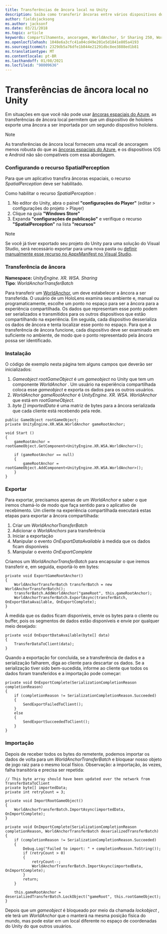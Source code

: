 ```yaml
---
title: Transferências de âncora local no Unity
description: Saiba como transferir âncoras entre vários dispositivos do HoloLens em um aplicativo do Unity Mixed Reality.
author: fieldsjacksong
ms.author: jacksonf
ms.date: 03/21/2018
ms.topic: article
keywords: Compartilhamento, ancoragem, WorldAnchor, Sr Sharing 250, WorldAnchorTransferBatch, SpatialPerception, transferência, transferência de âncora local, exportação de ancoragem, importação de âncora
ms.openlocfilehash: 1048e6a3cfc41a04cd49e201e5d1841e805a4193
ms.sourcegitcommit: 2329db5a76dfe1b844e21291dbc8ee3888ed1b81
ms.translationtype: MT
ms.contentlocale: pt-BR
ms.lasthandoff: 01/08/2021
ms.locfileid: "98009636"
---
```

# <a name="local-anchor-transfers-in-unity"></a>Transferências de âncora local no Unity

Em situações em que você não pode usar <a href="https://docs.microsoft.com/azure/spatial-anchors" target="_blank">âncoras espaciais do Azure</a>, as transferências de âncora local permitem que um dispositivo de hololens exporte uma âncora a ser importada por um segundo dispositivo hololens.

>[!NOTE]
>As transferências de âncora local fornecem uma recall de ancoragem menos robusta do que as <a href="https://docs.microsoft.com/azure/spatial-anchors" target="_blank">âncoras espaciais do Azure</a>, e os dispositivos IOS e Android não são compatíveis com essa abordagem.

### <a name="setting-the-spatialperception-capability"></a>Configurando o recurso SpatialPerception

Para que um aplicativo transfira âncoras espaciais, o recurso *SpatialPerception* deve ser habilitado.

Como habilitar o recurso *SpatialPerception* :
1. No editor do Unity, abra o painel **"configurações do Player"** (editar > configurações do projeto > Player)
2. Clique na guia **"Windows Store"**
3. Expanda **"configurações de publicação"** e verifique o recurso **"SpatialPerception"** na lista **"recursos"**

>[!NOTE]
>Se você já tiver exportado seu projeto do Unity para uma solução do Visual Studio, será necessário exportar para uma nova pasta ou [definir manualmente esse recurso no AppxManifest no Visual Studio](local-anchor-transfers-in-directx.md#set-up-your-app-to-use-the-spatialperception-capability).

### <a name="anchor-transfer"></a>Transferência de âncora

**Namespace:** *UnityEngine. XR. WSA. Sharing*<br>
**Tipo**: *WorldAnchorTransferBatch*

Para transferir um [WorldAnchor](../develop/unity/coordinate-systems-in-unity.md), um deve estabelecer a âncora a ser transferida. O usuário de um HoloLens examina seu ambiente e, manual ou programaticamente, escolhe um ponto no espaço para ser a âncora para a experiência compartilhada. Os dados que representam esse ponto podem ser serializados e transmitidos para os outros dispositivos que estão compartilhando na experiência. Em seguida, cada dispositivo desserializa os dados de âncora e tenta localizar esse ponto no espaço. Para que a transferência de âncora funcione, cada dispositivo deve ser examinado em suficiente no ambiente, de modo que o ponto representado pela âncora possa ser identificado.

### <a name="setup"></a>Instalação

O código de exemplo nesta página tem alguns campos que deverão ser inicializados:
1. *Gameobject rootGameObject* é um *gameobject* no Unity que tem um componente *WorldAnchor* . Um usuário na experiência compartilhada coloca esse *gameobject* e exporta os dados para os outros usuários.
2. *WorldAnchor gameRootAnchor* é *UnityEngine. XR. WSA. WorldAnchor* que está em *rootGameObject*.
3. *byte [] importedData* é uma matriz de bytes para a âncora serializada que cada cliente está recebendo pela rede.

```
public GameObject rootGameObject;
private UnityEngine.XR.WSA.WorldAnchor gameRootAnchor;

void Start ()
{
    gameRootAnchor = rootGameObject.GetComponent<UnityEngine.XR.WSA.WorldAnchor>();

    if (gameRootAnchor == null)
    {
        gameRootAnchor = rootGameObject.AddComponent<UnityEngine.XR.WSA.WorldAnchor>();
    }
}
```

### <a name="exporting"></a>Exportar

Para exportar, precisamos apenas de um *WorldAnchor* e saber o que iremos chamá-lo de modo que faça sentido para o aplicativo de recebimento. Um cliente na experiência compartilhada executará estas etapas para exportar a âncora compartilhada:
1. Criar um *WorldAnchorTransferBatch*
2. Adicionar o *WorldAnchors* para transferência
3. Iniciar a exportação
4. Manipular o evento *OnExportDataAvailable* à medida que os dados ficam disponíveis
5. Manipular o evento *OnExportComplete*

Criamos um *WorldAnchorTransferBatch* para encapsular o que iremos transferir e, em seguida, exportá-lo em bytes:

```
private void ExportGameRootAnchor()
{
    WorldAnchorTransferBatch transferBatch = new WorldAnchorTransferBatch();
    transferBatch.AddWorldAnchor("gameRoot", this.gameRootAnchor);
    WorldAnchorTransferBatch.ExportAsync(transferBatch, OnExportDataAvailable, OnExportComplete);
}
```

À medida que os dados ficam disponíveis, envie os bytes para o cliente ou buffer, pois os segmentos de dados estão disponíveis e envie por qualquer meio desejado:

```
private void OnExportDataAvailable(byte[] data)
{
    TransferDataToClient(data);
}
```

Quando a exportação for concluída, se a transferência de dados e a serialização falharem, diga ao cliente para descartar os dados. Se a serialização tiver sido bem-sucedida, informe ao cliente que todos os dados foram transferidos e a importação pode começar:

```
private void OnExportComplete(SerializationCompletionReason completionReason)
{
    if (completionReason != SerializationCompletionReason.Succeeded)
    {
        SendExportFailedToClient();
    }
    else
    {
        SendExportSucceededToClient();
    }
}
```

### <a name="importing"></a>Importação

Depois de receber todos os bytes do remetente, podemos importar os dados de volta para um *WorldAnchorTransferBatch* e bloquear nosso objeto de jogo raiz para o mesmo local físico. Observação: a importação, às vezes, falha transitória e precisa ser repetida:

```
// This byte array should have been updated over the network from TransferDataToClient
private byte[] importedData;
private int retryCount = 3;

private void ImportRootGameObject()
{
    WorldAnchorTransferBatch.ImportAsync(importedData, OnImportComplete);
}

private void OnImportComplete(SerializationCompletionReason completionReason, WorldAnchorTransferBatch deserializedTransferBatch)
{
    if (completionReason != SerializationCompletionReason.Succeeded)
    {
        Debug.Log("Failed to import: " + completionReason.ToString());
        if (retryCount > 0)
        {
            retryCount--;
            WorldAnchorTransferBatch.ImportAsync(importedData, OnImportComplete);
        }
        return;
    }

    this.gameRootAnchor = deserializedTransferBatch.LockObject("gameRoot", this.rootGameObject);
}
```

Depois que um *gameobject* é bloqueado por meio da chamada *lockobject* , ele terá um *WorldAnchor* que o manterá na mesma posição física do mundo, mas pode estar em um local diferente no espaço de coordenadas do Unity do que outros usuários.

